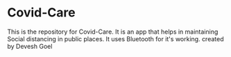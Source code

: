 # Covid-Care
This is the repository for Covid-Care. It is an app that helps in maintaining Social distancing in public places. It uses Bluetooth for it's working.
created by Devesh Goel
